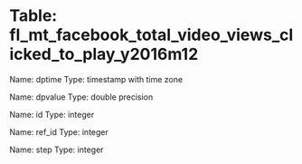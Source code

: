 Table: fl_mt_facebook_total_video_views_clicked_to_play_y2016m12
================================================================

Name: dptime
Type: timestamp with time zone

Name: dpvalue
Type: double precision

Name: id
Type: integer

Name: ref_id
Type: integer

Name: step
Type: integer


